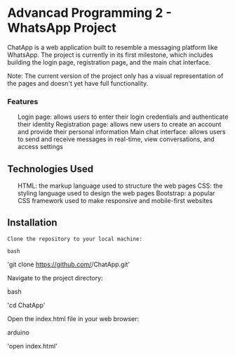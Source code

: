 # Advancad Programming 2 - WhatsApp Project
<p>ChatApp is a web application built to resemble a messaging platform like WhatsApp. The project is currently in its first milestone, which includes building the login page, registration page, and the main chat interface.

Note: The current version of the project only has a visual representation of the pages and doesn't yet have full functionality.
</p>

<h3>Features</h3>
<ul>
  <il>Login page: allows users to enter their login credentials and authenticate their identity</il>
  <il>Registration page: allows new users to create an account and provide their personal information</il>
  <il>Main chat interface: allows users to send and receive messages in real-time, view conversations, and access settings</il>
</ul>
    
<h2>Technologies Used</h2>
<ul>
  <il>HTML: the markup language used to structure the web pages</il>
  <il>CSS: the styling language used to design the web pages</il>
  <il>Bootstrap: a popular CSS framework used to make responsive and mobile-first websites</il>
</ul>
<h2>Installation</h2>

    Clone the repository to your local machine:

    bash

'git clone https://github.com/<username>/ChatApp.git'

Navigate to the project directory:

bash

'cd ChatApp'

Open the index.html file in your web browser:

arduino

'open index.html'
